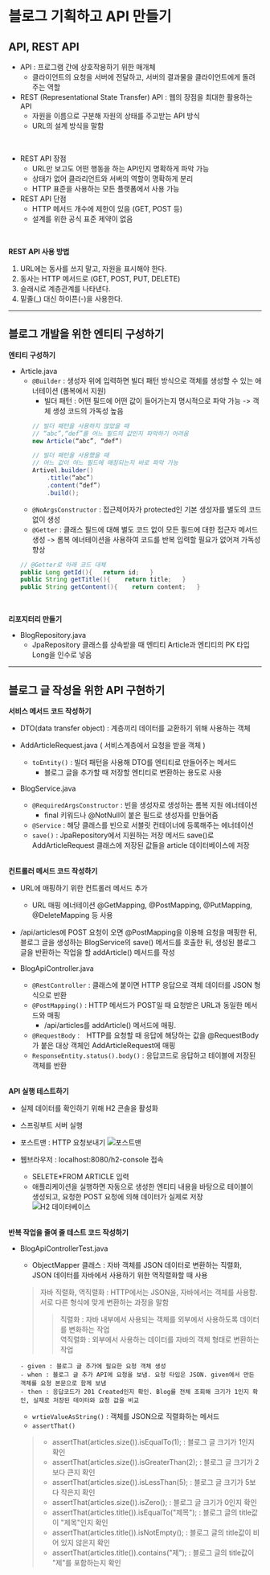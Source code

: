 # 블로그 기획하고 API 만들기

## API, REST API

- API : 프로그램 간에 상호작용하기 위한 매개체
   - 클라이언트의 요청을 서버에 전달하고, 서버의 결과물을 클라이언트에게 돌려주는 역할
- REST (Representational State Transfer) API : 웹의 장점을 최대한 활용하는 API
   - 자원을 이름으로 구분해 자원의 상태를 주고받는 API 방식
   - URL의 설계 방식을 말함

<br/>

- REST API 장점
   - URL만 보고도 어떤 행동을 하는 API인지 명확하게 파악 가능
   - 상태가 없어 클라리언트와 서버의 역할이 명확하게 분리
   - HTTP 표준을 사용하는 모든 플랫폼에서 사용 가능
- REST API 단점
   - HTTP 메서드 개수에 제한이 있음 (GET, POST 등)
   - 설계를 위한 공식 표준 제약이 없음

<br/>

**REST API 사용 방법** 

1. URL에는 동사를 쓰지 말고, 자원을 표시해야 한다.
2. 동사는 HTTP 메서드로 (GET, POST, PUT, DELETE)
3. 슬래시로 계층관계를 나타낸다.
4. 밑줄(_) 대신 하이픈(-)을 사용한다.

---

## 블로그 개발을 위한 엔티티 구성하기

**엔티티 구성하기**
- Article.java
   - `@Builder` : 생성자 위에 입력하면 빌더 패턴 방식으로 객체를 생성할 수 있는 애너테이션 (롬복에서 지원)
       - 빌더 패턴 : 어떤 필드에 어떤 값이 들어가는지 명시적으로 파악 가능 -> 객체 생성 코드의 가독성 높음
        ```java
        // 빌더 패턴을 사용하지 않았을 때
        // “abc”,“def”를 어느 필드의 값인지 파악하기 어려움
        new Article(“abc”, “def“)

        // 빌더 패턴을 사용했을 때
        // 어느 값이 어느 필드에 매칭되는지 바로 파악 가능
        Artivel.builder()
            .title(“abc”)
            .content(“def”)
            .build();
        ```
   - `@NoArgsConstructor` : 접근제어자가 protected인 기본 생성자를 별도의 코드 없이 생성
   - `@Getter` : 클래스 필드에 대해 별도 코드 없이 모든 필드에 대한 접근자 메서드 생성
   -> 롬복 에너테이션을 사용하여 코드를 반복 입력할 필요가 없어져 가독성 향상
   ```java
   // @Getter로 아래 코드 대체
   public Long getId(){   return id;   }   
   public String getTitle(){    return title;   }   
   public String getContent(){    return content;   }
   ```

<br/>

**리포지터리 만들기**
- BlogRepository.java
   - JpaRepository 클래스를 상속받을 때 엔티티 Article과 엔티티의 PK 타입 Long을 인수로 넣음

---

## 블로그 글 작성을 위한 API 구현하기

**서비스 메서드 코드 작성하기**
- DTO(data transfer object) : 계층끼리 데이터를 교환하기 위해 사용하는 객체
- AddArticleRequest.java ( 서비스계층에서 요청을 받을 객체 )
   - `toEntity()` : 빌더 패턴을 사용해 DTO를 엔티티로 만들어주는 메서드
       - 블로그 글을 추가할 때 저장할 엔티티로 변환하는 용도로 사용
- BlogService.java
   - `@RequiredArgsConstructor` : 빈을 생성자로 생성하는 롬복 지원 에너테이션
       - final 키워드나 @NotNull이 붙은 필드로 생성자를 만들어줌    
   - `@Service` :  해당 클래스를 빈으로 서블릿 컨테이너에 등록해주는 에너테이션
   - `save()` : JpaRepository에서 지원하는 저장 메서드 save()로 AddArticleRequest 클래스에 저장된 값들을 article 데이터베이스에 저장

   <br/>

**컨트롤러 메서드 코드 작성하기**
- URL에 매핑하기 위한 컨트롤러 메서드 추가
   - URL 매핑 에너테이션 @GetMapping, @PostMapping, @PutMapping, @DeleteMapping 등 사용
- /api/articles에 POST 요청이 오면 @PostMapping을 이용해 요청을 매핑한 뒤, 블로그 글을 생성하는 BlogService의 save() 메서드를 호출한 뒤, 생성된 블로그 글을 반환하는 작업을 할 addArticle() 메서드를 작성
- BlogApiController.java
   - `@RestController` : 클래스에 붙이면 HTTP 응답으로 객체 데이터를 JSON 형식으로 반환
   - `@PostMapping()` : HTTP 메서드가 POST일 때 요청받은 URL과 동일한 메서드와 매핑
       - /api/articles를 addArticle() 메서드에 매핑.
   - `@RequestBody` :　HTTP를 요청할 때 응답에 해당하는 값을 @RequestBody가 붙은 대상 객체인 AddArticleRequest에 매핑
   - `ResponseEntity.status().body()` : 응답코드로 응답하고 테이블에 저장된 객체를 반환

   <br/>

**API 실행 테스트하기**
- 실제 데이터를 확인하기 위해 H2 콘솔을 활성화
- 스프링부트 서버 실행
- 포스트맨 : HTTP 요청보내기
![포스트맨](https://github.com/hyejin2234/efub4-springboot3-developer-study/assets/144921254/e8257ab8-982b-49e3-9a64-56f025c7f1b0)
- 웹브라우저 : localhost:8080/h2-console 접속
   - SELETE*FROM ARTICLE 입력
   - 애플리케이션을 실행하면 자동으로 생성한 엔티티 내용을 바탕으로 테이블이 생성되고, 요청한 POST 요청에 의해 데이터가 실제로 저장
![H2 데이터베이스](https://github.com/hyejin2234/efub4-springboot3-developer-study/assets/144921254/4a92509b-9875-4e7b-bea6-b473258bb0e3)


   <br/>

**반복 작업을 줄여 줄 테스트 코드 작성하기**
- BlogApiControllerTest.java
   - ObjectMapper 클래스 : 자바 객체를 JSON 데이터로 변환하는 직렬화, JSON 데이터를 자바에서 사용하기 위한 역직렬화할 때 사용
    > 자바 직렬화, 역직렬화 : HTTP에서는 JSON을, 자바에서는 객체를 사용함. 서로 다른 형식에 맞게 변환하는 과정을 말함
    >> 직렬화 : 자바 내부에서 사용되는 객체를 외부에서 사용하도록 데이터를 변화하는 작업 <br/>
    > >역직렬화 : 외부에서 사용하는 데이터를 자바의 객체 형태로 변환하는 작업
   
   ```
   - given : 블로그 글 추가에 필요한 요청 객체 생성
   - when : 블로그 글 추가 API에 요청을 보냄. 요청 타입은 JSON. given에서 만든 객체를 요청 본문으로 함께 보냄
   - then : 응답코드가 201 Created인지 확인. Blog를 전체 조회해 크기가 1인지 확인, 실제로 저장된 데이터와 요청 값을 비교
   ```

   - `wrtieValueAsString()` : 객체를 JSON으로 직렬화하는 메서드
   - `assertThat()`
    > - assertThat(articles.size()).isEqualTo(1); : 블로그 글 크기가 1인지 확인 <br/>
    > - assertThat(articles.size()).isGreaterThan(2); : 블로그 글 크기가 2보다 큰지 확인 <br/>
    > - assertThat(articles.size()).isLessThan(5); : 블로그 글 크기가 5보다 작은지 확인 <br/>
    > - assertThat(articles.size()).isZero();  : 블로그 글 크기가 0인지 확인 <br/>
    > - assertThat(articles.title()).isEqualTo("제목"); : 블로그 글의 title값이 "제목"인지 확인 <br/>
    > - assertThat(articles.title()).isNotEmpty(); : 블로그 글의 title값이 비어 있지 않은지 확인 <br/>
    > - assertThat(articles.title()).contains("제"); : 블로그 글의 title값이 "제"를 포함하는지 확인 <br/>